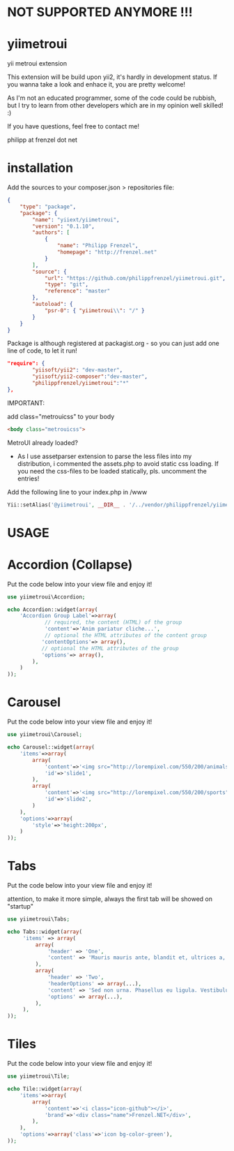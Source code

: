 NOT SUPPORTED ANYMORE !!!
=========================

yiimetroui
==========

yii metroui extension

This extension will be build upon yii2, it's hardly in development status. If you wanna take a look and
enhace it, you are pretty welcome!

As I'm not an educated programmer, some of the code could be rubbish, but I try to learn from other
developers which are in my opinion well skilled! :)

If you have questions, feel free to contact me!

philipp at frenzel dot net

installation
============

Add the sources to your composer.json > repositories file:
```json
{
    "type": "package",
    "package": {
        "name": "yiiext/yiimetroui",
        "version": "0.1.10",
        "authors": [
            {
                "name": "Philipp Frenzel",
                "homepage": "http://frenzel.net"
            }
        ],
        "source": {
            "url": "https://github.com/philippfrenzel/yiimetroui.git",
            "type": "git",
            "reference": "master"
        },
        "autoload": {
            "psr-0": { "yiimetroui\\": "/" }
        }
    }
}
```

Package is although registered at packagist.org - so you can just add one line of code, to let it run!

```json
"require": {
        "yiisoft/yii2": "dev-master",
        "yiisoft/yii2-composer":"dev-master",
        "philippfrenzel/yiimetroui":"*"
},
```

IMPORTANT:

add class="metrouicss" to your body

```html
<body class="metrouicss">
```

MetroUI already loaded?
- As I use assetparser extension to parse the less files into my distribution, i commented the assets.php to avoid static css loading. If you need the css-files to be loaded statically, pls. uncomment the entries!

Add the following line to your index.php in /www

```php
Yii::setAlias('@yiimetroui', __DIR__ . '/../vendor/philippfrenzel/yiimetroui/yiimetroui/');
```

USAGE
=====

Accordion (Collapse)
====================

Put the code below into your view file and enjoy it!

```php
use yiimetroui\Accordion;

echo Accordion::widget(array(
	'Accordion Group Label'=>array(
			// required, the content (HTML) of the group
			'content'=>'Anim pariatur cliche...',
			// optional the HTML attributes of the content group
	       'contentOptions'=> array(),
	       // optional the HTML attributes of the group
	       'options'=> array(),
		),
	)
));
```

Carousel
========

Put the code below into your view file and enjoy it!

```php
use yiimetroui\Carousel;

echo Carousel::widget(array(
	'items'=>array(
		array(
			'content'=>'<img src="http://lorempixel.com/550/200/animals"/>',
			'id'=>'slide1',
		),
		array(
			'content'=>'<img src="http://lorempixel.com/550/200/sports"/>',
			'id'=>'slide2',
		)
	),
	'options'=>array(
		'style'=>'height:200px',
	)
));
```

Tabs
====

Put the code below into your view file and enjoy it!

attention, to make it more simple, always the first tab will be showed on "startup"

```php
use yiimetroui\Tabs;

echo Tabs::widget(array(
     'items' => array(
         array(
             'header' => 'One',
             'content' => 'Mauris mauris ante, blandit et, ultrices a, suscipit eget...',
         ),
         array(
             'header' => 'Two',
             'headerOptions' => array(...),
             'content' => 'Sed non urna. Phasellus eu ligula. Vestibulum sit amet purus...',
             'options' => array(...),
         ),
     ),
));
```

Tiles
=====

Put the code below into your view file and enjoy it!

```php
use yiimetroui\Tile;

echo Tile::widget(array(
    'items'=>array(
        array(
            'content'=>'<i class="icon-github"></i>',
            'brand'=>'<div class="name">Frenzel.NET</div>',                    
        ),
    ),
    'options'=>array('class'=>'icon bg-color-green'),
));
```

